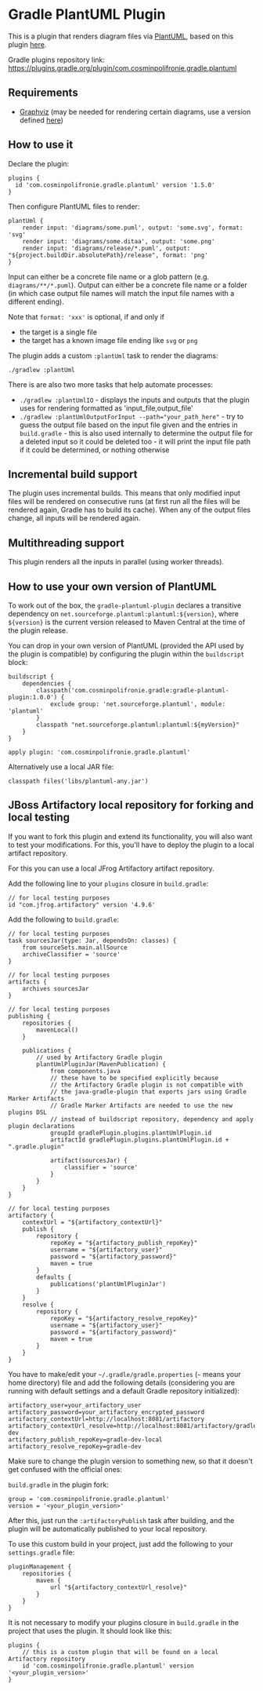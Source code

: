 # Gradle PlantUML Plugin

This is a plugin that renders diagram files via [PlantUML](http://plantuml.com/), based on this plugin [here](https://github.com/codecholeric/gradle-plantuml-plugin).

Gradle plugins repository link: https://plugins.gradle.org/plugin/com.cosminpolifronie.gradle.plantuml

## Requirements

* [Graphviz](https://www.graphviz.org/download/) (may be needed for rendering certain diagrams, use a version defined [here](http://plantuml.com/graphviz-dot))

## How to use it

Declare the plugin:

```
plugins {
  id 'com.cosminpolifronie.gradle.plantuml' version '1.5.0'
}
```

Then configure PlantUML files to render:

```
plantUml {
    render input: 'diagrams/some.puml', output: 'some.svg', format: 'svg'
    render input: 'diagrams/some.ditaa', output: 'some.png'
    render input: 'diagrams/release/*.puml', output: "${project.buildDir.absolutePath}/release", format: 'png'
}
```

Input can either be a concrete file name or a glob pattern (e.g. `diagrams/**/*.puml`). Output can
either be a concrete file name or a folder (in which case output file names will match the input file
names with a different ending).

Note that `format: 'xxx'` is optional, if and only if

* the target is a single file
* the target has a known image file ending like `svg` or `png`

The plugin adds a custom `:plantUml` task to render the diagrams:

```
./gradlew :plantUml
```

There is are also two more tasks that help automate processes:
* `./gradlew :plantUmlIO` - displays the inputs and outputs that the plugin uses for rendering formatted as 'input_file,output_file'
* `./gradlew :plantUmlOutputForInput --path="your_path_here"` - try to guess the output file based on the input file given and the entries in `build.gradle` - this is also used internally to determine the output file for a deleted input so it could be deleted too - it will print the input file path if it could be determined, or nothing otherwise

## Incremental build support

The plugin uses incremental builds. This means that only modified input files will be rendered on consecutive runs (at first run all the files will be rendered again, Gradle has to build its cache). When any of the output files change, all inputs will be rendered again.

## Multithreading support

This plugin renders all the inputs in parallel (using worker threads).

## How to use your own version of PlantUML

To work out of the box, the `gradle-plantuml-plugin` declares a transitive dependency on
`net.sourceforge.plantuml:plantuml:${version}`, where `${version}` is the current version 
released to Maven Central at the time of the plugin release.

You can drop in your own version of PlantUML (provided the API used by the plugin is compatible)
by configuring the plugin within the `buildscript` block:

```
buildscript {
    dependencies {
        classpath('com.cosminpolifronie.gradle:gradle-plantuml-plugin:1.0.0') {
            exclude group: 'net.sourceforge.plantuml', module: 'plantuml'
        }
        classpath "net.sourceforge.plantuml:plantuml:${myVersion}"
    }
}

apply plugin: 'com.cosminpolifronie.gradle.plantuml'
```

Alternatively use a local JAR file:

```
classpath files('libs/plantuml-any.jar')
```

## JBoss Artifactory local repository for forking and local testing

If you want to fork this plugin and extend its functionality, you will also want to test your modifications. For this, you'll have to deploy the plugin to a local artifact repository.

For this you can use a local JFrog Artifactory artifact repository. 

Add the following line to your `plugins` closure in `build.gradle`:
```
// for local testing purposes
id "com.jfrog.artifactory" version '4.9.6'
```

Add the following to `build.gradle`:
```
// for local testing purposes
task sourcesJar(type: Jar, dependsOn: classes) {
    from sourceSets.main.allSource
    archiveClassifier = 'source'
}

// for local testing purposes
artifacts {
    archives sourcesJar
}

// for local testing purposes
publishing {
    repositories {
        mavenLocal()
    }

    publications {
        // used by Artifactory Gradle plugin
        plantUmlPluginJar(MavenPublication) {
            from components.java
            // these have to be specified explicitly because
            // the Artifactory Gradle plugin is not compatible with
            // the java-gradle-plugin that exports jars using Gradle Marker Artifacts
            // Gradle Marker Artifacts are needed to use the new plugins DSL
            // instead of buildscript repository, dependency and apply plugin declarations
            groupId gradlePlugin.plugins.plantUmlPlugin.id
            artifactId gradlePlugin.plugins.plantUmlPlugin.id + ".gradle.plugin"

            artifact(sourcesJar) {
                classifier = 'source'
            }
        }
    }
}

// for local testing purposes
artifactory {
    contextUrl = "${artifactory_contextUrl}"
    publish {
        repository {
            repoKey = "${artifactory_publish_repoKey}"
            username = "${artifactory_user}"
            password = "${artifactory_password}"
            maven = true
        }
        defaults {
            publications('plantUmlPluginJar')
        }
    }
    resolve {
        repository {
            repoKey = "${artifactory_resolve_repoKey}"
            username = "${artifactory_user}"
            password = "${artifactory_password}"
            maven = true
        }
    }
}
```

You have to make/edit your `~/.gradle/gradle.properties` (`~` means your home directory) file and add the following details (considering you are running with default settings and a default Gradle repository initialized):

```
artifactory_user=your_artifactory_user
artifactory_password=your_artifactory_encrypted_password
artifactory_contextUrl=http://localhost:8081/artifactory
artifactory_contextUrl_resolve=http://localhost:8081/artifactory/gradle-dev
artifactory_publish_repoKey=gradle-dev-local
artifactory_resolve_repoKey=gradle-dev
```

Make sure to change the plugin version to something new, so that it doesn't get confused with the official ones:

`build.gradle` in the plugin fork:
```
group = 'com.cosminpolifronie.gradle.plantuml'
version = '<your_plugin_version>'
```

After this, just run the `:artifactoryPublish` task after building, and the plugin will be automatically published to your local repository.

To use this custom build in your project, just add the following to your `settings.gradle` file:

```
pluginManagement {
    repositories {
        maven {
            url "${artifactory_contextUrl_resolve}"
        }
    }
}
```

It is not necessary to modify your plugins closure in `build.gradle` in the project that uses the plugin. It should look like this:

```
plugins {
	// this is a custom plugin that will be found on a local Artifactory repository
	id 'com.cosminpolifronie.gradle.plantuml' version '<your_plugin_version>'
}
```